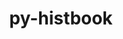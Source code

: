---
title: "py-histbook"
layout: cache
categories: [package, develop-2025-02-02]
meta: {"versions": ["1.2.5"], "compilers": ["gcc@=11.4.0"], "oss": ["ubuntu22.04"], "platforms": ["linux"], "targets": ["x86_64_v3"], "stacks": ["hep", "root"], "num_specs": 1, "num_specs_by_stack": {"hep": 1, "root": 1}}
spec_details: [{"hash": "sxfyqefpj4rtpi3vtqrhkirxh4igyi6m", "compiler": "gcc@=11.4.0", "versions": ["1.2.5"], "os": "ubuntu22.04", "platform": "linux", "target": "x86_64_v3", "variants": ["build_system=python_pip"], "stacks": ["hep", "root"], "size": "-", "tarball": "https://binaries.spack.io/develop-2025-02-02/build_cache/linux-ubuntu22.04-x86_64_v3/gcc-11.4.0/py-histbook-1.2.5/linux-ubuntu22.04-x86_64_v3-gcc-11.4.0-py-histbook-1.2.5-sxfyqefpj4rtpi3vtqrhkirxh4igyi6m.spack"}]
---